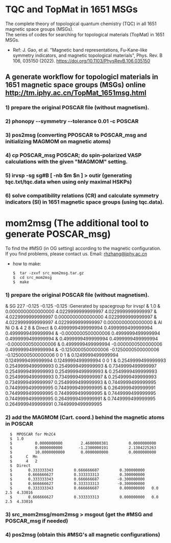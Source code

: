 # TQC and TopMat in 1651 MSGs
The complete theory of topological quantum chemistry (TQC) in all 1651 magnetic space groups (MSGs).</br>
The series of codes for searching for topological materials (TopMat) in 1651 MSGs.

* Ref: J. Gao, et al. "Magnetic band representations, Fu-Kane-like symmetry indicators, and magnetic topological materials", Phys. Rev. B 106, 035150 (2022). https://doi.org/10.1103/PhysRevB.106.035150  <br>

## A generate workflow for topologicl materials in 1651 magnetic space groups (MSGs) online http://tm.iphy.ac.cn/TopMat_1651msg.html
### 1) prepare the original POSCAR file (without magnetism).

### 2) phonopy --symmetry --tolerance 0.01 -c POSCAR

### 3) pos2msg (converting PPOSCAR to POSCAR_msg and initializing MAGMOM on magnetic atoms)
 
### 4) cp POSCAR_msg POSCAR; do spin-polarized VASP calculations with the given "MAGMOM" setting.

### 5) irvsp -sg sg#B [ -nb $m $n ] > outir (generating tqc.txt/tqc.data when using only maximal HSKPs)

### 6) solve compatibility relations (CR) and calculate symmetry indicators (SI) in 1651 magnetic space groups (using tqc.data).


# mom2msg (The additional tool to generate POSCAR_msg)
To find the #MSG (in OG setting) according to the magnetic configuration.</br>
If you find problems, please contact us. Email: rhzhang@iphy.ac.cn</br>


* how to make:

      $  tar -zxvf src_mom2msg.tar.gz
      $  cd src_mom2msg
      $  make

### 1) prepare the original POSCAR file (without magnetism).

&   SG 227 -0.125 -0.125 -0.125 :Generated by spacegroup for irvsp!
&       1.0
&        0.0000000000000000     4.0229999999999997     4.0229999999999997
&        4.0229999999999997     0.0000000000000000     4.0229999999999997
&        4.0229999999999997     4.0229999999999997     0.0000000000000000
&    Al  Ni  O
&      4   2   8
&   Direct
&     0.4999999499999994  0.4999999499999994  0.4999999499999994
&    -0.0000000500000006  0.4999999499999994  0.4999999499999994
&     0.4999999499999994  0.4999999499999994 -0.0000000500000006
&     0.4999999499999994 -0.0000000500000006  0.4999999499999994
&    -0.1250000500000006 -0.1250000500000006 -0.1250000500000006 0 0 1
&     0.1249999499999994  0.1249999499999994  0.1249999499999994 0 0 1
&     0.2549999499999993  0.2549999499999993  0.2549999499999993
&     0.7349999499999997  0.2549999499999993  0.2549999499999993
&     0.2549999499999993  0.2549999499999993  0.7349999499999997
&     0.2549999499999993  0.7349999499999997  0.2549999499999993
&     0.7449999499999995  0.7449999499999995  0.7449999499999995
&     0.2649999499999991  0.7449999499999995  0.7449999499999995
&     0.7449999499999995  0.7449999499999995  0.2649999499999991
&     0.7449999499999995  0.2649999499999991  0.7449999499999995

### 2) add the MAGMOM (Cart. coord.) behind the magnetic atoms in POSCAR

      $  MPOSCAR for Mn2C4
      $  1.0
      $          0.0000000000        2.4600000381         0.0000000000
      $          0.0000000000       -1.2300000191         2.1304225263
      $          10.0000000000       0.0000000000         0.0000000000
      $      C  Mn  
      $      4   2   
      $  Direct
      $       0.333333343         0.666666687         0.300000000
      $       0.666666627         0.333333313         0.300000000
      $       0.333333343         0.666666687        -0.300000000
      $       0.666666627         0.333333313        -0.300000000
      $       0.333333343         0.666666687         0.000000000   0.0 2.5  4.33016
      $       0.666666627         0.333333313         0.000000000   0.0 2.5  4.33016

### 3) src_mom2msg/mom2msg > msgout (get the #MSG and POSCAR_msg if needed)

### 4) pos2msg (obtain this #MSG's all magnetic configurations)




